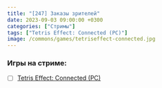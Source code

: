 ```yaml
---
title: "[247] Заказы зрителей"
date: 2023-09-03 09:00:00 +0300
categories: ["Стримы"]
tags: ["Tetris Effect: Connected (PC)"]
image: /commons/games/tetriseffect-connected.jpg
---
```


### Игры на стриме:
+ [ ] [Tetris Effect: Connected (PC)](/tags/tetris-effect-connected-pc)

